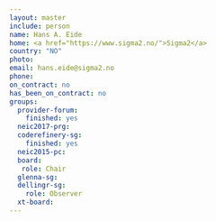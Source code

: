 ```yaml
---
layout: master
include: person
name: Hans A. Eide
home: <a href="https://www.sigma2.no/">Sigma2</a>
country: "NO"
photo:
email: hans.eide@sigma2.no
phone:
on_contract: no
has_been_on_contract: no
groups:
  provider-forum:
    finished: yes
  neic2017-prg:
  coderefinery-sg:
    finished: yes
  neic2015-pc:
  board:
   role: Chair
  glenna-sg:
  dellingr-sg:
    role: Observer
  xt-board:
---
```

